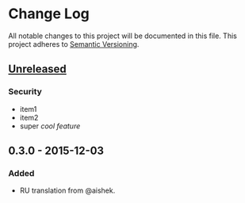 # Change Log
All notable changes to this project will be documented in this file.
This project adheres to [Semantic Versioning](http://semver.org/).

## [Unreleased]
### Security
- item1
- item2
- super _cool feature_

## 0.3.0 - 2015-12-03
### Added
- RU translation from @aishek.

[unreleased]: https://github.com/geut/chan/compare/v0.3.0...HEAD
